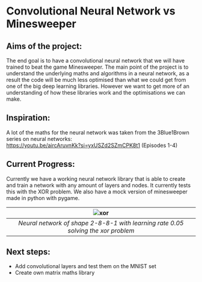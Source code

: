 # Convolutional Neural Network vs Minesweeper
## Aims of the project:
The end goal is to have a convolutional neural network that we will have trained to beat the game Minesweeper. The main point of the project is to understand the underlying maths and algorithms in a neural network, as a result the code will be much less optimised than what we could get from one of the big deep learning libraries. However we want to get more of an understanding of how these libraries work and the optimisations we can make.

## Inspiration:
A lot of the maths for the neural network was taken from the 3Blue1Brown series on neural networks:\
https://youtu.be/aircAruvnKk?si=yxUSZd2SZmCPK8t1 (Episodes 1-4)

## Current Progress:
Currently we have a working neural network library that is able to create and train a network with any amount of layers and nodes. It currently tests this with the XOR problem. We also have a mock version of minesweeper made in python with pygame.



| ![xor](https://github.com/user-attachments/assets/4de2b7f6-6344-49af-bf7f-d5f58f0d31c3) | 
|:--:| 
| *Neural network of shape 2-8-8-1 with learning rate 0.05 solving the xor problem* |

## Next steps:
- Add convolutional layers and test them on the MNIST set
- Create own matrix maths library

